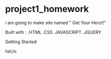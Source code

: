 # project1_homework

i am going to make site named " Get Your Hero!!"

Built with  :
.HTML
.CSS
.JAVASCRIPT
.JQUERY

Getting Started:

hel;lo
